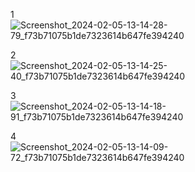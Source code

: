 1
![Screenshot_2024-02-05-13-14-28-79_f73b71075b1de7323614b647fe394240](https://github.com/roganantonys/FitnessTrackingApp/assets/113919645/f0f0b7a7-2b4d-4faf-8611-edb0879da56f)

2
![Screenshot_2024-02-05-13-14-25-40_f73b71075b1de7323614b647fe394240](https://github.com/roganantonys/FitnessTrackingApp/assets/113919645/5b12583e-e511-4f46-8eb3-eb99375b74e8)

3
![Screenshot_2024-02-05-13-14-18-91_f73b71075b1de7323614b647fe394240](https://github.com/roganantonys/FitnessTrackingApp/assets/113919645/6aa7aa78-46b4-4637-acd8-e5a87ea27fac)

4
![Screenshot_2024-02-05-13-14-09-72_f73b71075b1de7323614b647fe394240](https://github.com/roganantonys/FitnessTrackingApp/assets/113919645/b09ba764-0eb6-493b-9072-8f9049c9bce6)
